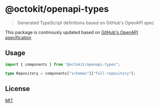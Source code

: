 # @octokit/openapi-types

> Generated TypeScript definitions based on GitHub's OpenAPI spec

This package is continously updated based on [GitHub's OpenAPI specification](https://github.com/github/rest-api-description/)

## Usage

```ts
import { components } from "@octokit/openapi-types";

type Repository = components["schemas"]["full-repository"];
```

## License

[MIT](LICENSE)
